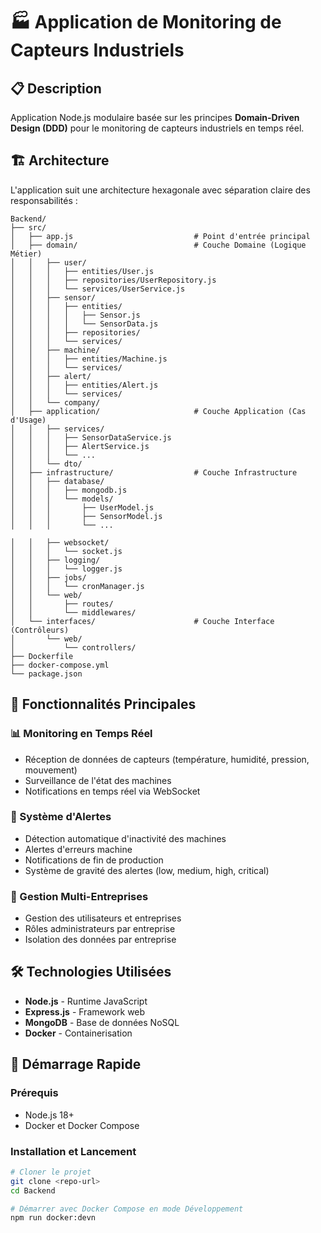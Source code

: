 # 🏭 Application de Monitoring de Capteurs Industriels

## 📋 Description

Application Node.js modulaire basée sur les principes **Domain-Driven Design (DDD)** pour le monitoring de capteurs industriels en temps réel.

## 🏗️ Architecture

L'application suit une architecture hexagonale avec séparation claire des responsabilités :

```
Backend/
├── src/
│   ├── app.js                           # Point d'entrée principal
│   ├── domain/                          # Couche Domaine (Logique Métier)
│   │   ├── user/
│   │   │   ├── entities/User.js
│   │   │   ├── repositories/UserRepository.js
│   │   │   └── services/UserService.js
│   │   ├── sensor/
│   │   │   ├── entities/
│   │   │   │   ├── Sensor.js
│   │   │   │   └── SensorData.js
│   │   │   ├── repositories/
│   │   │   └── services/
│   │   ├── machine/
│   │   │   ├── entities/Machine.js
│   │   │   └── services/
│   │   ├── alert/
│   │   │   ├── entities/Alert.js
│   │   │   └── services/
│   │   └── company/
│   ├── application/                     # Couche Application (Cas d'Usage)
│   │   ├── services/
│   │   │   ├── SensorDataService.js
│   │   │   ├── AlertService.js
│   │   │   └── ...
│   │   └── dto/
│   ├── infrastructure/                  # Couche Infrastructure
│   │   ├── database/
│   │   │   ├── mongodb.js
│   │   │   └── models/
│   │   │       ├── UserModel.js
│   │   │       ├── SensorModel.js
│   │   │       └── ...

│   │   ├── websocket/
│   │   │   └── socket.js
│   │   ├── logging/
│   │   │   └── logger.js
│   │   ├── jobs/
│   │   │   └── cronManager.js
│   │   └── web/
│   │       ├── routes/
│   │       └── middlewares/
│   └── interfaces/                      # Couche Interface (Contrôleurs)
│       └── web/
│           └── controllers/
├── Dockerfile
├── docker-compose.yml
└── package.json
```

## 🎯 Fonctionnalités Principales

### 📊 Monitoring en Temps Réel
- Réception de données de capteurs (température, humidité, pression, mouvement)
- Surveillance de l'état des machines
- Notifications en temps réel via WebSocket

### 🚨 Système d'Alertes
- Détection automatique d'inactivité des machines
- Alertes d'erreurs machine
- Notifications de fin de production
- Système de gravité des alertes (low, medium, high, critical)

### 👥 Gestion Multi-Entreprises
- Gestion des utilisateurs et entreprises
- Rôles administrateurs par entreprise
- Isolation des données par entreprise


## 🛠️ Technologies Utilisées

- **Node.js** - Runtime JavaScript
- **Express.js** - Framework web
- **MongoDB** - Base de données NoSQL
- **Docker** - Containerisation

## 🚀 Démarrage Rapide

### Prérequis
- Node.js 18+
- Docker et Docker Compose

### Installation et Lancement

```bash
# Cloner le projet
git clone <repo-url>
cd Backend

# Démarrer avec Docker Compose en mode Développement 
npm run docker:devn












